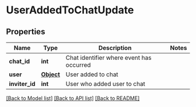 # UserAddedToChatUpdate

## Properties
Name | Type | Description | Notes
------------ | ------------- | ------------- | -------------
**chat_id** | **int** | Chat identifier where event has occurred | 
**user** | [**Object**](.md) | User added to chat | 
**inviter_id** | **int** | User who added user to chat | 

[[Back to Model list]](../README.md#documentation-for-models) [[Back to API list]](../README.md#documentation-for-api-endpoints) [[Back to README]](../README.md)

